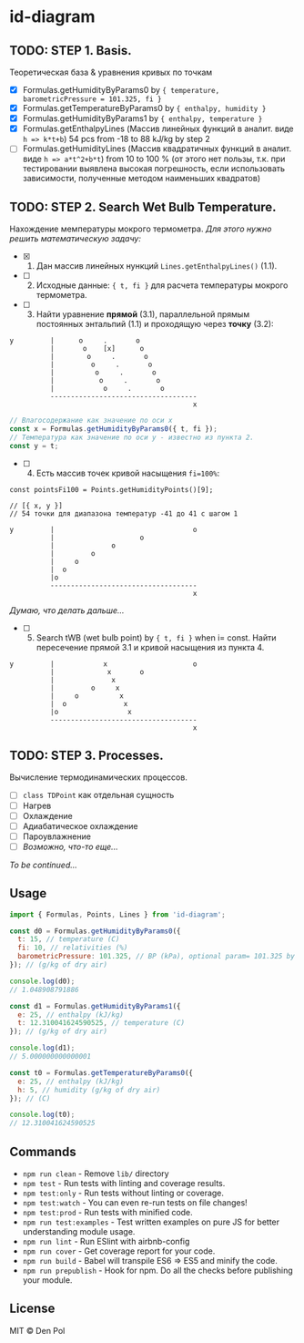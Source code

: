 # id-diagram

## TODO: STEP 1. Basis.

Теоретическая база & уравнения кривых по точкам

- [x] Formulas.getHumidityByParams0 by `{ temperature, barometricPressure = 101.325, fi }`
- [x] Formulas.getTemperatureByParams0 by `{ enthalpy, humidity }`
- [x] Formulas.getHumidityByParams1 by `{ enthalpy, temperature }`
- [x] Formulas.getEnthalpyLines (Массив линейных функций в аналит. виде `h => k*t+b`) 54 pcs from -18 to 88 kJ/kg by step 2
- [ ] Formulas.getHumidityLines (Массив квадратичных функций в аналит. виде `h => a*t^2+b*t`) from 10 to 100 % (от этого нет пользы, т.к. при тестировании выявлена высокая погрешность, если использовать зависимости, полученные методом наименьших квадратов)

## TODO: STEP 2. Search Wet Bulb Temperature.

Нахождение мемпературы мокрого термометра. _Для этого нужно решить математическую задачу:_
- [x] 1. Дан массив линейных нункций `Lines.getEnthalpyLines()` (1.1).
- [ ] 2. Исходные данные: `{ t, fi }` для расчета температуры мокрого термометра.
- [ ] 3. Найти уравнение **прямой** (3.1),
параллельной прямым постоянных энтальпий (1.1) и проходящую через **точку** (3.2):
```
y         |      o     .       o
          |       o    [x]      o
          |        o     .       o
          |         o     .       o
          |          o     .       o
          |           o     .       o
          |            o     .       o
          ------------------------------------
                                             x
```
```javascript
// Влагосодержание как значение по оси x
const x = Formulas.getHumidityByParams0({ t, fi });
// Температура как значение по оси y - известно из пункта 2.
const y = t;
```
- [ ] 4. Есть массив точек кривой насыщения `fi=100%`:
```
const pointsFi100 = Points.getHumidityPoints()[9];

// [{ x, y }]
// 54 точки для диапазона температур -41 до 41 с шагом 1

y         |                                  o
          |                     o
          |              o
          |         o
          |     o
          |  o
          |o
          ------------------------------------
                                             x
```
_Думаю, что делать дальше..._
- [ ] 5. Search tWB (wet bulb point) by `{ t, fi }` when i= const.
Найти пересечение прямой 3.1 и кривой насыщения из пункта 4.
```
y         |            x                     o
          |             x       o
          |              x
          |         o     x
          |     o          x
          |  o              x
          |o                 x
          ------------------------------------
                                             x
```

## TODO: STEP 3. Processes.

Вычисление термодинамических процессов.
- [ ] `class TDPoint` как отдельная сущность
- [ ] Нагрев
- [ ] Охлаждение
- [ ] Адиабатическое охлаждение
- [ ] Пароувлажнение
- [ ] _Возможно, что-то еще..._

_To be continued..._

## Usage

```javascript
import { Formulas, Points, Lines } from 'id-diagram';

const d0 = Formulas.getHumidityByParams0({
  t: 15, // temperature (C)
  fi: 10, // relativities (%)
  barometricPressure: 101.325, // BP (kPa), optional param= 101.325 by default
}); // (g/kg of dry air)

console.log(d0);
// 1.048908791886

const d1 = Formulas.getHumidityByParams1({
  e: 25, // enthalpy (kJ/kg)
  t: 12.310041624590525, // temperature (C)
}); // (g/kg of dry air)

console.log(d1);
// 5.000000000000001

const t0 = Formulas.getTemperatureByParams0({
  e: 25, // enthalpy (kJ/kg)
  h: 5, // humidity (g/kg of dry air)
}); // (C)

console.log(t0);
// 12.310041624590525
```

## Commands
- `npm run clean` - Remove `lib/` directory
- `npm test` - Run tests with linting and coverage results.
- `npm test:only` - Run tests without linting or coverage.
- `npm test:watch` - You can even re-run tests on file changes!
- `npm test:prod` - Run tests with minified code.
- `npm run test:examples` - Test written examples on pure JS for better understanding module usage.
- `npm run lint` - Run ESlint with airbnb-config
- `npm run cover` - Get coverage report for your code.
- `npm run build` - Babel will transpile ES6 => ES5 and minify the code.
- `npm run prepublish` - Hook for npm. Do all the checks before publishing your module.

## License

MIT © Den Pol
